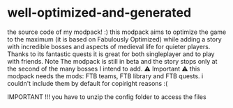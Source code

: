 # well-optimized-and-generated
the source code of my modpack! :)
this modpack aims to optimize the game to the maximum (it is based on Fabulously Optimized) while adding a story with incredible bosses and aspects of medieval life for quieter players. Thanks to its fantastic quests it is great for both singleplayer and to play with friends. Note The modpack is still in beta and the story stops only at the second of the many bosses I intend to add. ⚠️ Important ⚠️ this modpack needs the mods: FTB teams, FTB library and FTB quests. i couldn't include them by default for copiright reasons :(

IMPORTANT !!!
you have to unzip the config folder to access the files
